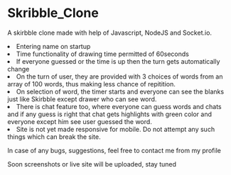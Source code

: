 # Skribble_Clone

A skirbble clone made with help of Javascript, NodeJS and Socket.io. 
<li>Entering name on startup
<li>Time functionality of drawing time permitted of 60seconds
 <li> If everyone guessed or the time is up then the turn gets automatically change
   <li> On the turn of user, they are provided with 3 choices of words from an array of 100 words, thus making less chance of repitition.
     <li>On selection of word, the timer starts and everyone can see the blanks just like Skirbble except drawer who can see word.
       <li>There is chat feature too, where everyone can guess words and chats and if any guess is right that chat gets highlights with green color and everyone except him see user guessed the word.
<li>Site is not yet made responsive for mobile. Do not attempt any such things which can break the site.<br>

 In case of any bugs, suggestions, feel free to contact me from my profile
         
Soon screenshots or live site will be uploaded, stay tuned
